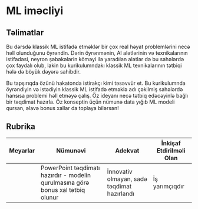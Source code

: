 # ML iməcliyi

## Təlimatlar

Bu dərsdə klassik ML istifadə etməklər bir çox real həyat problemlərini necə həll olunduğunu öyrəndin. Dərin öyrənmənin, AI alətlərinin və texnikalarının istifadəsi, neyron şəbəkələrin köməyi ilə yaradılan alətlər də bu sahələrdə çox faydalı olub, lakin bu kurikulumndakı klassik ML texnikalarının tətbiqi hələ də böyük dəyərə sahibdir.

Bu tapşırıqda özünü hakatonda istirakçı kimi təsəvvür et. Bu kurikulumnda öyrəndiyin və istədiyin klassik ML istifadə etməklə adı çəkilmiş sahələrdə hansısa problemi həll etməyə çalış. Öz ideyanı necə tətbiq edəcəyinlə bağlı bir təqdimat hazırla. Öz konseptin üçün nümunə data yığıb ML modeli qursan, əlavə bonus xallar da toplaya bilərsən!

## Rubrika

| Meyarlar | Nümunəvi | Adekvat | İnkişaf Etdirilməli Olan |
| -------- | ------------------------------------------------------- | ------------------------------------------------- | -------------------------------- |
|          | PowerPoint təqdimatı hazırdır - modelin qurulmasına görə bonus xal tətbiq olunur | İnnovativ olmayan, sadə təqdimat hazırlandı | İş yarımçıqdır |
